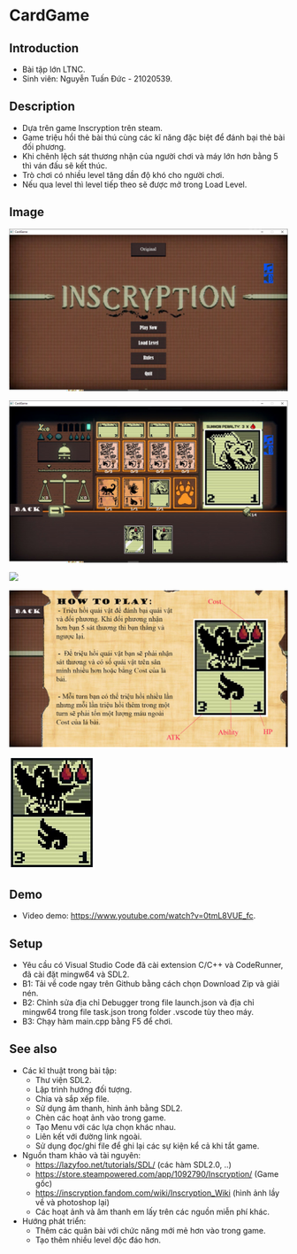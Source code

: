 # CardGame
## Introduction
  - Bài tập lớn LTNC.
  - Sinh viên: Nguyễn Tuấn Đức - 21020539.

## Description
  - Dựa trên game Inscryption trên steam.
  - Game triệu hồi thẻ bài thú cùng các kĩ năng đặc biệt để đánh bại thẻ bài đối phương.
  - Khi chênh lệch sát thương nhận của người chơi và máy lớn hơn bằng 5 thì ván đấu sẽ kết thúc.
  - Trò chơi có nhiều level tăng dần độ khó cho người chơi.
  - Nếu qua level thì level tiếp theo sẽ được mở trong Load Level.

## Image
![](res/gfx/ReadmeImage/IGmenu.png)

![](res/gfx/ReadmeImage/IGplay.png)

![](res/gfx/ReameImage/IGlevelSelect.png)

![](res/gfx/IGinstruction.jpg)

![](res/gfx/Hawk.jpg)

## Demo
  - Video demo: https://www.youtube.com/watch?v=0tmL8VUE_fc.

## Setup
  - Yêu cầu có Visual Studio Code đã cài extension C/C++ và CodeRunner, đã cài đặt mingw64 và SDL2.
  - B1: Tải về code ngay trên Github bằng cách chọn Download Zip và giải nén.
  - B2: Chỉnh sửa địa chỉ Debugger trong file launch.json và địa chỉ mingw64 trong file task.json trong folder .vscode tùy theo máy.
  - B3: Chạy hàm main.cpp bằng F5 để chơi.

## See also
+ Các kĩ thuật trong bài tập:
  - Thư viện SDL2.
  - Lập trình hướng đối tượng.
  - Chia và sắp xếp file.
  - Sử dụng âm thanh, hình ảnh bằng SDL2.
  - Chèn các hoạt ảnh vào trong game.
  - Tạo Menu với các lựa chọn khác nhau.
  - Liên kết với đường link ngoài.
  - Sử dụng đọc/ghi file để ghi lại các sự kiện kể cả khi tắt game.
+ Nguồn tham khảo và tài nguyên:
  - https://lazyfoo.net/tutorials/SDL/ (các hàm SDL2.0, ..)
  - https://store.steampowered.com/app/1092790/Inscryption/ (Game gốc)
  - https://inscryption.fandom.com/wiki/Inscryption_Wiki (hình ảnh lầy về và photoshop lại)
  - Các hoạt ảnh và âm thanh em lấy trên các nguồn miễn phí khác.
+ Hướng phát triển:
  - Thêm các quân bài với chức năng mới mẻ hơn vào trong game.
  - Tạo thêm nhiều level độc đáo hơn.
  

